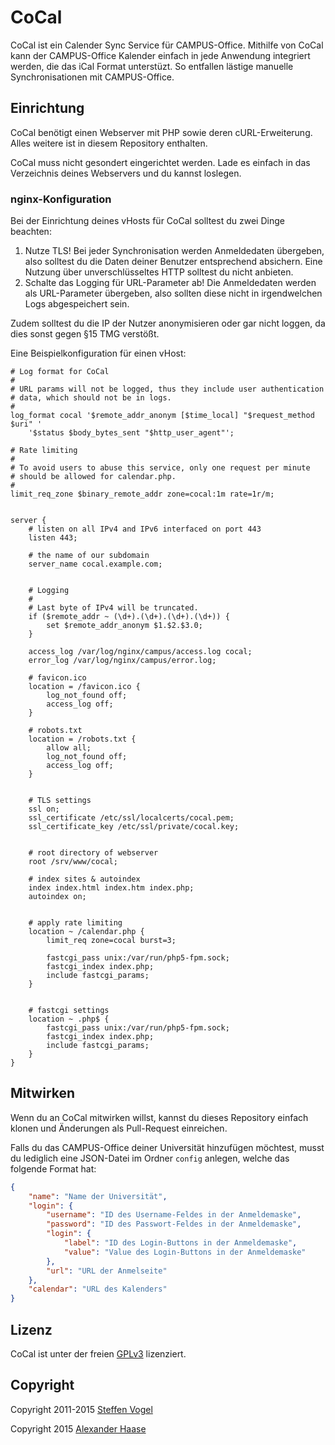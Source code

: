 # CoCal

CoCal ist ein Calender Sync Service für CAMPUS-Office. Mithilfe von CoCal kann der CAMPUS-Office Kalender einfach in jede Anwendung integriert werden, die das iCal Format unterstüzt. So entfallen lästige manuelle Synchronisationen mit CAMPUS-Office.


## Einrichtung

CoCal benötigt einen Webserver mit PHP sowie deren cURL-Erweiterung. Alles weitere ist in diesem Repository enthalten.

CoCal muss nicht gesondert eingerichtet werden. Lade es einfach in das Verzeichnis deines Webservers und du kannst loslegen.


### nginx-Konfiguration

Bei der Einrichtung deines vHosts für CoCal solltest du zwei Dinge beachten:

1. Nutze TLS! Bei jeder Synchronisation werden Anmeldedaten übergeben, also solltest du die Daten deiner Benutzer entsprechend absichern. Eine Nutzung über unverschlüsseltes HTTP solltest du nicht anbieten.
2. Schalte das Logging für URL-Parameter ab! Die Anmeldedaten werden als URL-Parameter übergeben, also sollten diese nicht in irgendwelchen Logs abgespeichert sein.

Zudem solltest du die IP der Nutzer anonymisieren oder gar nicht loggen, da dies sonst gegen §15 TMG verstößt.

Eine Beispielkonfiguration für einen vHost:

```
# Log format for CoCal
#
# URL params will not be logged, thus they include user authentication
# data, which should not be in logs.
#
log_format cocal '$remote_addr_anonym [$time_local] "$request_method $uri" '
	'$status $body_bytes_sent "$http_user_agent"';

# Rate limiting
#
# To avoid users to abuse this service, only one request per minute
# should be allowed for calendar.php.
#
limit_req_zone $binary_remote_addr zone=cocal:1m rate=1r/m;


server {
	# listen on all IPv4 and IPv6 interfaced on port 443
	listen 443;

	# the name of our subdomain
	server_name cocal.example.com;


	# Logging
	#
	# Last byte of IPv4 will be truncated.
	if ($remote_addr ~ (\d+).(\d+).(\d+).(\d+)) {
		set $remote_addr_anonym $1.$2.$3.0;
	}

	access_log /var/log/nginx/campus/access.log cocal;
	error_log /var/log/nginx/campus/error.log;

	# favicon.ico
	location = /favicon.ico {
		log_not_found off;
		access_log off;
	}

	# robots.txt
	location = /robots.txt {
		allow all;
		log_not_found off;
		access_log off;
	}


	# TLS settings
	ssl on;
	ssl_certificate /etc/ssl/localcerts/cocal.pem;
	ssl_certificate_key /etc/ssl/private/cocal.key;


	# root directory of webserver
	root /srv/www/cocal;

	# index sites & autoindex
	index index.html index.htm index.php;
	autoindex on;


	# apply rate limiting
	location ~ /calendar.php {
		limit_req zone=cocal burst=3;

		fastcgi_pass unix:/var/run/php5-fpm.sock;
		fastcgi_index index.php;
		include fastcgi_params;
	}


	# fastcgi settings
	location ~ .php$ {
		fastcgi_pass unix:/var/run/php5-fpm.sock;
		fastcgi_index index.php;
		include fastcgi_params;
	}
}
```


## Mitwirken

Wenn du an CoCal mitwirken willst, kannst du dieses Repository einfach klonen und Änderungen als Pull-Request einreichen.

Falls du das CAMPUS-Office deiner Universität hinzufügen möchtest, musst du lediglich eine JSON-Datei im Ordner ```config``` anlegen, welche das folgende Format hat:
```JSON
{
	"name": "Name der Universität",
	"login": {
		"username": "ID des Username-Feldes in der Anmeldemaske",
		"password": "ID des Passwort-Feldes in der Anmeldemaske",
		"login": {
			"label": "ID des Login-Buttons in der Anmeldemaske",
			"value": "Value des Login-Buttons in der Anmeldemaske"
		},
		"url": "URL der Anmelseite"
	},
	"calendar": "URL des Kalenders"
}
```


## Lizenz

CoCal ist unter der freien [GPLv3](http://www.gnu.org/licenses/gpl-3.0.en.html) lizenziert.


## Copyright

Copyright 2011-2015 [Steffen Vogel](http://www.steffenvogel.de/)

Copyright 2015 [Alexander Haase](mailto:alexander.haase@rwth-aachen.de)
